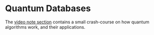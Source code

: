 # Quantum Databases

The [video note section](../../Videos) contains a small crash-course on how quantum algorithms work, and their applications.
